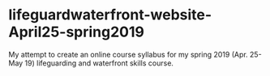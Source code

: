 # lifeguardwaterfront-website-April25-spring2019
My attempt to create an online course syllabus for my spring 2019 (Apr. 25-May 19) lifeguarding and waterfront skills course.
